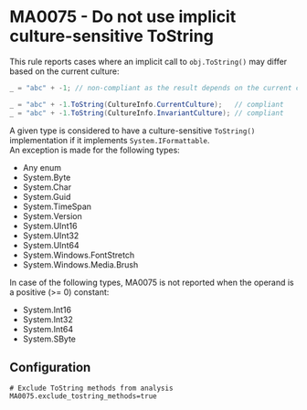 # MA0075 - Do not use implicit culture-sensitive ToString

This rule reports cases where an implicit call to `obj.ToString()` may differ based on the current culture:

````csharp
_ = "abc" + -1; // non-compliant as the result depends on the current culture

_ = "abc" + -1.ToString(CultureInfo.CurrentCulture);   // compliant
_ = "abc" + -1.ToString(CultureInfo.InvariantCulture); // compliant
````

A given type is considered to have a culture-sensitive `ToString()` implementation if it implements `System.IFormattable`.<br/>
An exception is made for the following types:
* Any enum
* System.Byte
* System.Char
* System.Guid
* System.TimeSpan
* System.Version
* System.UInt16
* System.UInt32
* System.UInt64
* System.Windows.FontStretch
* System.Windows.Media.Brush

In case of the following types, MA0075 is not reported when the operand is a positive (>= 0) constant:

* System.Int16
* System.Int32
* System.Int64
* System.SByte

## Configuration

````
# Exclude ToString methods from analysis
MA0075.exclude_tostring_methods=true
````
